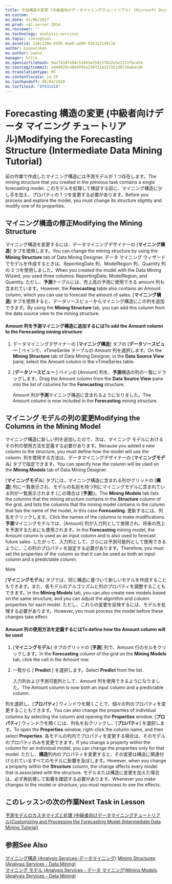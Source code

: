 ```yaml
---
title: 予測構造の変更 (中級者向けデータマイニングチュートリアル) |Microsoft Docs
ms.custom: ''
ms.date: 03/06/2017
ms.prod: sql-server-2014
ms.reviewer: ''
ms.technology: analysis-services
ms.topic: conceptual
ms.assetid: 1a6c138e-643b-4ae6-ad08-93631f149c20
author: minewiskan
ms.author: owend
manager: kfile
ms.openlocfilehash: 9acf410fe04c53493e559257832e5e21727bc45b
ms.sourcegitcommit: ad4d92dce894592a259721a1571b1d8736abacdb
ms.translationtype: MT
ms.contentlocale: ja-JP
ms.lasthandoff: 08/04/2020
ms.locfileid: "87631418"
---
```

# <a name="modifying-the-forecasting-structure-intermediate-data-mining-tutorial"></a><span data-ttu-id="b8a1e-102">Forecasting 構造の変更 (中級者向けデータ マイニング チュートリアル)</span><span class="sxs-lookup"><span data-stu-id="b8a1e-102">Modifying the Forecasting Structure (Intermediate Data Mining Tutorial)</span></span>
  <span data-ttu-id="b8a1e-103">前の作業で作成したマイニング構造には予測モデルが 1 つ存在します。</span><span class="sxs-lookup"><span data-stu-id="b8a1e-103">The mining structure that you created in the previous task contains a single forecasting model.</span></span> <span data-ttu-id="b8a1e-104">このモデルを処理して検証する前に、マイニング構造に少し手を加え、プロパティの 1 つを変更する必要があります。</span><span class="sxs-lookup"><span data-stu-id="b8a1e-104">Before you process and explore the model, you must change its structure slightly and modify one of its properties.</span></span>  
  
## <a name="modifying-the-mining-structure"></a><span data-ttu-id="b8a1e-105">マイニング構造の修正</span><span class="sxs-lookup"><span data-stu-id="b8a1e-105">Modifying the Mining Structure</span></span>  
 <span data-ttu-id="b8a1e-106">マイニング構造を変更するには、データマイニングデザイナーの [**マイニング構造**] タブを使用します。</span><span class="sxs-lookup"><span data-stu-id="b8a1e-106">You can change the mining structure by using the **Mining Structure** tab of Data Mining Designer.</span></span> <span data-ttu-id="b8a1e-107">データ マイニング ウィザードでモデルを作成するときは、ReportingDate 列、ModelRegion 列、Quantity 列の 3 つを使用しました。</span><span class="sxs-lookup"><span data-stu-id="b8a1e-107">When you created the model with the Data Mining Wizard, you used three columns: ReportingDate, ModelRegion, and Quantity.</span></span> <span data-ttu-id="b8a1e-108">ただし、**予測**テーブルには、売上高の予測に使用できる amount 列も含まれています。</span><span class="sxs-lookup"><span data-stu-id="b8a1e-108">However, the **Forecasting** table also contains an Amount column, which you can use to forecast the amount of sales.</span></span> <span data-ttu-id="b8a1e-109">[**マイニング構造**] タブを使用すると、データソースビューからマイニング構造にこの列を追加できます。</span><span class="sxs-lookup"><span data-stu-id="b8a1e-109">By using the **Mining Structure** tab, you can add this column from the data source view to the mining structure.</span></span>  
  
#### <a name="to-add-the-amount-column-to-the-forecasting-mining-structure"></a><span data-ttu-id="b8a1e-110">Amount 列を予測マイニング構造に追加するには</span><span class="sxs-lookup"><span data-stu-id="b8a1e-110">To add the Amount column to the Forecasting mining structure</span></span>  
  
1.  <span data-ttu-id="b8a1e-111">データマイニングデザイナーの [**マイニング構造**] タブの [**データソースビュー** ] ペインで、vTimeSeries テーブルの Amount 列を選択します。</span><span class="sxs-lookup"><span data-stu-id="b8a1e-111">On the **Mining Structure** tab of Data Mining Designer, in the **Data Source View** pane, select the Amount column in the vTimeSeries table.</span></span>  
  
2.  <span data-ttu-id="b8a1e-112">[**データソースビュー** ] ペインの [Amount] 列を、**予測**構造の列の一覧にドラッグします。</span><span class="sxs-lookup"><span data-stu-id="b8a1e-112">Drag the Amount column from the **Data Source View** pane into the list of columns for the **Forecasting** structure.</span></span>  
  
     <span data-ttu-id="b8a1e-113">Amount 列が**予測**マイニング構造に含まれるようになりました。</span><span class="sxs-lookup"><span data-stu-id="b8a1e-113">The Amount column is now included in the **Forecasting** mining structure.</span></span>  
  
## <a name="modifying-the-columns-in-the-mining-model"></a><span data-ttu-id="b8a1e-114">マイニング モデルの列の変更</span><span class="sxs-lookup"><span data-stu-id="b8a1e-114">Modifying the Columns in the Mining Model</span></span>  
 <span data-ttu-id="b8a1e-115">マイニング構造に新しい列を追加したので、次は、マイニング モデルにおけるその列の使用方法を定義する必要があります。</span><span class="sxs-lookup"><span data-stu-id="b8a1e-115">Because you added a new column to the structure, you must define how the model will use the column.</span></span> <span data-ttu-id="b8a1e-116">列を使用する方法は、データマイニングデザイナーの [**マイニングモデル**] タブで指定できます。</span><span class="sxs-lookup"><span data-stu-id="b8a1e-116">You can specify how the column will be used on the **Mining Models** tab of Data Mining Designer.</span></span>  
  
 <span data-ttu-id="b8a1e-117">[**マイニングモデル**] タブには、マイニング構造に含まれる列がグリッドの [**構造**] 列に一覧表示され、モデルの名前を持つ列にマイニングモデルに含まれている列が一覧表示されます (この場合は [**予測**])。</span><span class="sxs-lookup"><span data-stu-id="b8a1e-117">The **Mining Models** tab lists the columns that the mining structure contains in the **Structure** column of the grid, and lists the columns that the mining model contains in the column that has the name of the model, in this case **Forecasting**.</span></span> <span data-ttu-id="b8a1e-118">更新するには、列名をクリックします。</span><span class="sxs-lookup"><span data-stu-id="b8a1e-118">Click the names of the columns to make modifications.</span></span> <span data-ttu-id="b8a1e-119">**予測**マイニングモデルでは、[Amount] 列が入力列として使用され、将来の売上を予測するためにも使用されます。</span><span class="sxs-lookup"><span data-stu-id="b8a1e-119">In the **Forecasting** mining model, the Amount column is used as an input column and is also used to forecast future sales.</span></span> <span data-ttu-id="b8a1e-120">したがって、入力列として、さらには予測可能列として使用できるように、この列のプロパティを設定する必要があります。</span><span class="sxs-lookup"><span data-stu-id="b8a1e-120">Therefore, you must set the properties of the column so that it can be used as both an input column and a predictable column.</span></span>  
  
> [!NOTE]  
>  <span data-ttu-id="b8a1e-121">[**マイニングモデル**] タブでは、同じ構造に基づいて新しいモデルを作成することもできます。また、各モデルのアルゴリズムと列のプロパティを調整することもできます。</span><span class="sxs-lookup"><span data-stu-id="b8a1e-121">In the **Mining Models** tab, you can also create new models based on the same structure, and you can adjust the algorithm and column properties for each model.</span></span> <span data-ttu-id="b8a1e-122">ただし、これらの変更を反映するには、モデルを処理する必要があります。</span><span class="sxs-lookup"><span data-stu-id="b8a1e-122">However, you must process the model before these changes take effect.</span></span>  
  
#### <a name="to-define-how-the-amount-column-will-be-used"></a><span data-ttu-id="b8a1e-123">Amount 列の使用方法を定義するには</span><span class="sxs-lookup"><span data-stu-id="b8a1e-123">To define how the Amount column will be used</span></span>  
  
1.  <span data-ttu-id="b8a1e-124">[**マイニングモデル**] タブのグリッドの [**予測**] 列で、Amount 行のセルをクリックします。</span><span class="sxs-lookup"><span data-stu-id="b8a1e-124">In the **Forecasting** column of the grid on the **Mining Models** tab, click the cell in the Amount row.</span></span>  
  
2.  <span data-ttu-id="b8a1e-125">一覧から [ **Predict** ] を選択します。</span><span class="sxs-lookup"><span data-stu-id="b8a1e-125">Select **Predict** from the list.</span></span>  
  
     <span data-ttu-id="b8a1e-126">入力列および予測可能列として、Amount 列を使用できるようになりました。</span><span class="sxs-lookup"><span data-stu-id="b8a1e-126">The Amount column is now both an input column and a predictable column.</span></span>  
  
 <span data-ttu-id="b8a1e-127">列を選択し、[**プロパティ**] ウィンドウを開くことで、個々の列のプロパティを変更することもできます。</span><span class="sxs-lookup"><span data-stu-id="b8a1e-127">You can also change the properties of individual columns by selecting the column and opening the **Properties** window.</span></span> <span data-ttu-id="b8a1e-128">[**プロパティ**] ウィンドウを開くには、列名を右クリックし、[**プロパティ**] を選択します。</span><span class="sxs-lookup"><span data-stu-id="b8a1e-128">To open the **Properties** window, right-click the column name, and then select **Properties**.</span></span> <span data-ttu-id="b8a1e-129">各モデルの列内でプロパティを変更する場合は、そのモデルのプロパティのみを変更できます。</span><span class="sxs-lookup"><span data-stu-id="b8a1e-129">If you change a property within the column for an individual model, you can change the properties only for that model.</span></span> <span data-ttu-id="b8a1e-130">ただし、**構造**列内のプロパティを変更すると、その変更は構造に関連付けられているすべてのモデルに影響を及ぼします。</span><span class="sxs-lookup"><span data-stu-id="b8a1e-130">However, when you change a property within the **Structure** column, the change affects every model that is associated with the structure.</span></span> <span data-ttu-id="b8a1e-131">モデルまたは構造に変更を加えた場合は、必ず再処理して影響を確認する必要があります。</span><span class="sxs-lookup"><span data-stu-id="b8a1e-131">Whenever you make changes to the model or structure, you must reprocess to see the effects.</span></span>  
  
## <a name="next-task-in-lesson"></a><span data-ttu-id="b8a1e-132">このレッスンの次の作業</span><span class="sxs-lookup"><span data-stu-id="b8a1e-132">Next Task in Lesson</span></span>  
 [<span data-ttu-id="b8a1e-133">予測モデルのカスタマイズと処理 &#40;中級者向けデータマイニングチュートリアル&#41;</span><span class="sxs-lookup"><span data-stu-id="b8a1e-133">Customizing and Processing the Forecasting Model &#40;Intermediate Data Mining Tutorial&#41;</span></span>](../../2014/tutorials/customize-process-forecasting-model-intermediate-data-mining-tutorial.md)  
  
## <a name="see-also"></a><span data-ttu-id="b8a1e-134">参照</span><span class="sxs-lookup"><span data-stu-id="b8a1e-134">See Also</span></span>  
 <span data-ttu-id="b8a1e-135">[マイニング構造 &#40;Analysis Services-データマイニング&#41;](../../2014/analysis-services/data-mining/mining-structures-analysis-services-data-mining.md) </span><span class="sxs-lookup"><span data-stu-id="b8a1e-135">[Mining Structures &#40;Analysis Services - Data Mining&#41;](../../2014/analysis-services/data-mining/mining-structures-analysis-services-data-mining.md) </span></span>  
 [<span data-ttu-id="b8a1e-136">マイニング モデル (Analysis Services - データ マイニング)</span><span class="sxs-lookup"><span data-stu-id="b8a1e-136">Mining Models &#40;Analysis Services - Data Mining&#41;</span></span>](../../2014/analysis-services/data-mining/mining-models-analysis-services-data-mining.md)  
  
  
